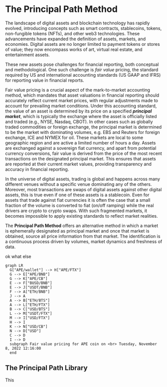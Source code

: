 # The Principal Path Method

The landscape of digital assets and blockchain technology has rapidly evolved, introducing concepts such as smart contracts, stablecoins, tokens, non-fungible tokens (NFTs), and other web3 technologies. These advancements have expanded the definition of assets, markets, and economies. Digital assets are no longer limited to payment tokens or stores of value; they now encompass works of art, virtual real estate, and entertainment assets.

These new assets pose challenges for financial reporting, both conceptual and methodological. One such challenge is _fair value_ pricing, the standard required by US and international accounting standards (US GAAP and IFRS) for reporting value in financial reports.

Fair value pricing is a crucial aspect of the mark-to-market accounting method, which mandates that asset valuations in financial reporting should accurately reflect current market prices, with regular adjustments made to account for prevailing market conditions. Under this accounting standard, the value of an asset is determined by its price on a specified **_principal market_**, which is typically the exchange where the asset is officially listed and traded (e.g., NYSE, Nasdaq, CBOT). In other cases such as globally traded commodities or foreign exchange, the principal market is determined to be the market with dominating volumes, e.g. EBS and Reuters for foreign exchange, ICE and NYMEX for oil. These markets are local to some geographic region and are active a limited number of hours a day. Assets are exchanged against a sovereign fiat currency, and apart from potential currency conversions, fair value is derived from the price of the most recent transactions on the designated principal market. This ensures that assets are reported at their current market values, providing transparency and accuracy in financial reporting.

In the universe of digital assets, trading is global and happens across many different venues without a specific venue dominating any of the others. Moreover, most transactions are swaps of digital assets against other digital assets, this is true even if one of these assets is a stablecoin. Even for assets that trade against fiat currencies it is often the case that a small fraction of the volume is converted to fiat (on/off ramping) while the real drivers are crypto to crypto swaps. With such fragmented markets, it becomes impossible to apply existing standards to reflect market realities.

The __Principal Path Method__ offers an alternative method in which a market is ephemerally designated as principal market and once that market is obtained, source all price information from that market. The identification is a continuous process driven by volumes, market dynamics and freshness of data.

ok  what else

<!-- APE_1667909760 -->
```mermaid
graph LR
  G["APE/wallet"] --> H["APE/FTX"]
  G --> E["APE/BNB"]
  G --> K["APE/CB"]
  E --> F["BUSD/BNB"]
  E --> J["USDT/BNB"]
  F --> A["ETH/BNB"]
  J --> A
  A --> B["ETH/BTS"]
  A --> L["ETH/FTX"]
  B --> C["USD/BTS"]
  L --> M["USDT/FTX"] 
  M --> I["USD/FTX"]
  H --> I
  K --> N["USD/CB"]
  N --> D["USD"]
  C --> D
  I --> D
  subgraph Fair value pricing for APE coin on <br> Tuesday, November 8, 2022 12:16:00
  end
```


## The Principal Path Library
This

